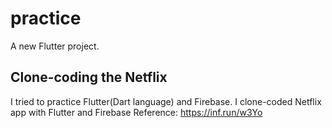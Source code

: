 # practice

A new Flutter project.

## Clone-coding the Netflix

I tried to practice Flutter(Dart language) and Firebase.
I clone-coded Netflix app with Flutter and Firebase
Reference: https://inf.run/w3Yo
